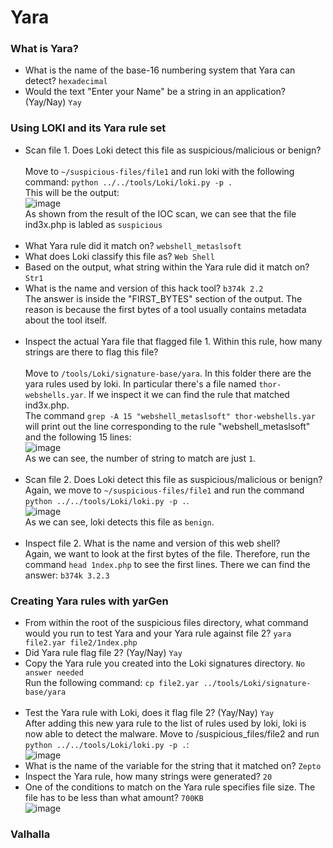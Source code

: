# Yara

### What is Yara? 
- What is the name of the base-16 numbering system that Yara can detect? `hexadecimal` <br />
- Would the text "Enter your Name" be a string in an application? (Yay/Nay) `Yay` <br />

### Using LOKI and its Yara rule set
- Scan file 1. Does Loki detect this file as suspicious/malicious or benign? <br /><br />
Move to `~/suspicious-files/file1` and run loki with the following command: `python ../../tools/Loki/loki.py -p .` <br />
This will be the output: <br>
![image](https://github.com/user-attachments/assets/50e8dfe0-448e-4192-bfa0-0cd0d8b888bc)<br />
As shown from the result of the IOC scan, we can see that the file ind3x.php is labled as `suspicious`<br><br>
- What Yara rule did it match on? `webshell_metaslsoft` <br />
- What does Loki classify this file as? `Web Shell` <br />
- Based on the output, what string within the Yara rule did it match on? `Str1` <br />
- What is the name and version of this hack tool? `b374k 2.2` <br />
The answer is inside the "FIRST_BYTES" section of the output. The reason is because the first bytes of a tool usually contains metadata about the tool itself. <br /><br />
- Inspect the actual Yara file that flagged file 1. Within this rule, how many strings are there to flag this file? <br /><br />
Move to `/tools/Loki/signature-base/yara`. In this folder there are the yara rules used by loki. In particular there's a file named `thor-webshells.yar`. If we inspect it we can find the rule that matched ind3x.php. <br />
The command `grep -A 15 "webshell_metaslsoft" thor-webshells.yar` will print out the line corresponding to the rule "webshell_metaslsoft" and the following 15 lines: <br />
![image](https://github.com/user-attachments/assets/6649e6a4-b45b-4812-8a97-cbada29a704d) <br />
As we can see, the number of string to match are just `1`. <br /><br />
- Scan file 2. Does Loki detect this file as suspicious/malicious or benign?<br />
Again, we move to `~/suspicious-files/file1` and run the command `python ../../tools/Loki/loki.py -p .`. <br />
![image](https://github.com/user-attachments/assets/67366dd7-1b64-46c0-b130-be4f284aeeda)<br />
As we can see, loki detects this file as `benign`. <br /><br />
- Inspect file 2. What is the name and version of this web shell? <br />
Again, we want to look at the first bytes of the file. Therefore, run the command `head 1ndex.php` to see the first lines. There we can find the answer: `b374k 3.2.3`<br />

### Creating Yara rules with yarGen
- From within the root of the suspicious files directory, what command would you run to test Yara and your Yara rule against file 2? `yara file2.yar file2/1ndex.php` <br />
- Did Yara rule flag file 2? (Yay/Nay) `Yay` <br />
- Copy the Yara rule you created into the Loki signatures directory. `No answer needed` <br />
Run the following command: `cp file2.yar ../tools/Loki/signature-base/yara`<br /><br />
- Test the Yara rule with Loki, does it flag file 2? (Yay/Nay) `Yay` <br />
After adding this new yara rule to the list of rules used by loki, loki is now able to detect the malware. Move to /suspicious_files/file2 and run `python ../../tools/Loki/loki.py -p .`:<br />
![image](https://github.com/user-attachments/assets/c93e4ef0-e56c-47c6-be81-539be298da4f)<br />
- What is the name of the variable for the string that it matched on? `Zepto` <br />
- Inspect the Yara rule, how many strings were generated? `20` <br />
- One of the conditions to match on the Yara rule specifies file size. The file has to be less than what amount? `700KB` <br />
![image](https://github.com/user-attachments/assets/34185e4a-a80b-4b18-aa2d-a484bba4a9f2)<br />

### Valhalla
